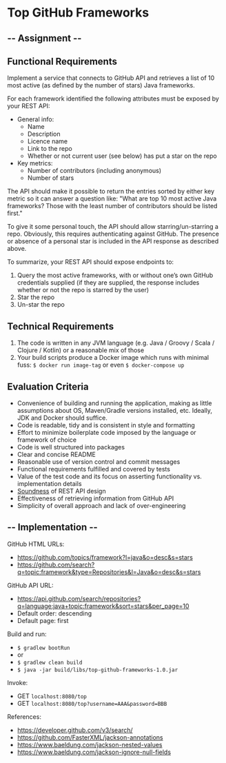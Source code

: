 # Top GitHub Frameworks

## -- Assignment --

## Functional Requirements

Implement a service that connects to GitHub API and retrieves a list of 10 most active (as defined by the  number of stars) Java frameworks.

For each framework identified the following attributes must be exposed by your REST API:

- General info:
  - Name
  - Description
  - Licence name
  - Link to the repo
  - Whether or not current user (see below) has put a star on the repo
- Key metrics:
  - Number of contributors (including anonymous)
  - Number of stars

The API should make it possible to return the entries sorted by either key metric so it can answer a question like: "What are top 10 most active Java frameworks? Those with the least number of contributors should be listed first."

To give it some personal touch, the API should allow starring/un-starring a repo. Obviously, this requires authenticating against GitHub. The presence or absence of a personal star is included in the API response as described above.

To summarize, your REST API should expose endpoints to:

1. Query the most active frameworks, with or without one’s own GitHub credentials supplied (if they are supplied, the response includes whether or not the repo is starred by the user)
1. Star the repo
1. Un-star the repo

## Technical Requirements

1. The code is written in any JVM language (e.g. Java / Groovy / Scala / Clojure / Kotlin) or a reasonable mix of those
1. Your build scripts produce a Docker image which runs with minimal fuss:
  `$ docker run image-tag` or even `$ docker-compose up`

## Evaluation Criteria

- Convenience of building and running the application, making as little assumptions about OS, Maven/Gradle versions installed, etc. Ideally, JDK and Docker should suffice.
- Code is readable, tidy and is consistent in style and formatting
- Effort to minimize boilerplate code imposed by the language or framework of choice
- Code is well structured into packages
- Clear and concise README
- Reasonable use of version control and commit messages
- Functional requirements fulfilled and covered by tests
- Value of the test code and its focus on asserting functionality vs. implementation details
- [Soundness](https://en.oxforddictionaries.com/definition/soundness) of REST API design
- Effectiveness of retrieving information from GitHub API
- Simplicity of overall approach and lack of over-engineering

## -- Implementation --

GitHub HTML URLs:
- https://github.com/topics/framework?l=java&o=desc&s=stars
- https://github.com/search?q=topic:framework&type=Repositories&l=Java&o=desc&s=stars

GitHub API URL:
- https://api.github.com/search/repositories?q=language:java+topic:framework&sort=stars&per_page=10
- Default order: descending
- Default page: first

Build and run:
- `$ gradlew bootRun`
- or
- `$ gradlew clean build`
- `$ java -jar build/libs/top-github-frameworks-1.0.jar`

Invoke:
- GET `localhost:8080/top`
- GET `localhost:8080/top?username=AAA&password=BBB`

References:
- https://developer.github.com/v3/search/
- https://github.com/FasterXML/jackson-annotations
- https://www.baeldung.com/jackson-nested-values
- https://www.baeldung.com/jackson-ignore-null-fields